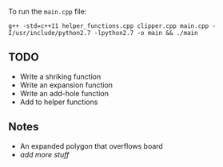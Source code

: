 To run the `main.cpp` file: 
```
g++ -std=c++11 helper_functions.cpp clipper.cpp main.cpp -I/usr/include/python2.7 -lpython2.7 -o main && ./main
```


## TODO
- Write a shriking function
- Write an expansion function
- Write an add-hole function
- Add to helper functions

## Notes
- An expanded polygon that overflows board
- _add more stuff_
